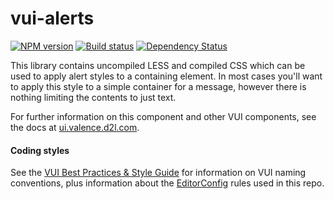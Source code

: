 # vui-alerts

[![NPM version][npm-image]][npm-url]
[![Build status][ci-image]][ci-url]
[![Dependency Status][dependencies-image]][dependencies-url]

This library contains uncompiled LESS and compiled CSS which can be used to apply alert styles to a containing element.  In most cases you'll want to apply this style to a simple container for a message, however there is nothing limiting the contents to just text.

For further information on this component and other VUI components, see the docs at [ui.valence.d2l.com](http://ui.valence.d2l.com/).

[npm-url]: https://www.npmjs.org/package/vui-alerts
[npm-image]: https://img.shields.io/npm/v/vui-alerts.svg
[ci-url]: https://travis-ci.org/Brightspace/valence-ui-alerts
[ci-image]: https://travis-ci.org/Brightspace/valence-ui-alerts.svg?branch=master
[dependencies-url]: https://david-dm.org/brightspace/valence-ui-alerts
[dependencies-image]: https://img.shields.io/david/Brightspace/valence-ui-alerts.svg

#### Coding styles
See the [VUI Best Practices & Style Guide](https://github.com/Brightspace/valence-ui-docs/wiki/Best-Practices-&-Style-Guide) for information on VUI naming conventions, plus information about the [EditorConfig](http://editorconfig.org) rules used in this repo.
